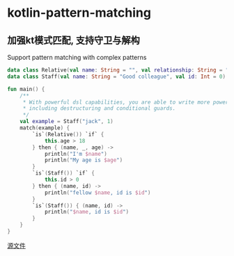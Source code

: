# kotlin-pattern-matching 
## 加强kt模式匹配, 支持守卫与解构
Support pattern matching with complex patterns

```kotlin
data class Relative(val name: String = "", val relationship: String = "", val age: Int = 0)
data class Staff(val name: String = "Good colleague", val id: Int = 0)

fun main() {
    /**
     * With powerful dsl capabilities, you are able to write more powerful pattern matching in kotlin, 
     * including destructuring and conditional guards.
     */
    val example = Staff("jack", 1)
    match(example) {
        `is`(Relative()) `if` {
            this.age > 18
        } then { (name, _, age) ->
            println("I'm $name")
            println("My age is $age")
        }
        `is`(Staff()) `if` {
            this.id > 0
        } then { (name, id) ->
            println("fellow $name, id is $id")
        }
        `is`(Staff()) { (name, id) ->
            println("$name, id is $id")
        }
    }
}
```
[源文件](./MatchPatternX.kt "source code")
